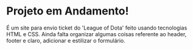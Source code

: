 # Projeto em Andamento!

É um site para envio ticket do 'League of Dota' feito usando tecnologias HTML e CSS. Ainda falta organizar algumas coisas referente ao header, footer e claro, adicionar e estilizar o formulário.
